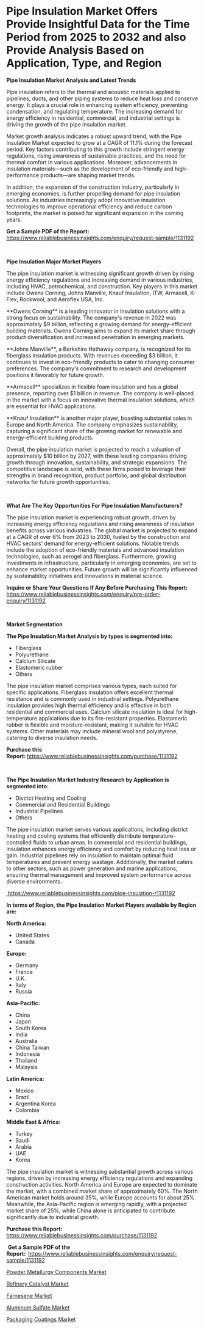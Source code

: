 <p><h1>Pipe Insulation Market Offers Provide Insightful Data for the Time Period from 2025 to 2032 and also Provide Analysis Based on Application, Type, and Region</h1></p><p><strong>Pipe Insulation Market Analysis and Latest Trends</strong></p>
<p><p>Pipe insulation refers to the thermal and acoustic materials applied to pipelines, ducts, and other piping systems to reduce heat loss and conserve energy. It plays a crucial role in enhancing system efficiency, preventing condensation, and regulating temperature. The increasing demand for energy efficiency in residential, commercial, and industrial settings is driving the growth of the pipe insulation market.</p><p>Market growth analysis indicates a robust upward trend, with the Pipe Insulation Market expected to grow at a CAGR of 11.1% during the forecast period. Key factors contributing to this growth include stringent energy regulations, rising awareness of sustainable practices, and the need for thermal comfort in various applications. Moreover, advancements in insulation materials—such as the development of eco-friendly and high-performance products—are shaping market trends. </p><p>In addition, the expansion of the construction industry, particularly in emerging economies, is further propelling demand for pipe insulation solutions. As industries increasingly adopt innovative insulation technologies to improve operational efficiency and reduce carbon footprints, the market is poised for significant expansion in the coming years.</p></p>
<p><strong>Get a Sample PDF of the Report:&nbsp;</strong> <a href="https://www.reliablebusinessinsights.com/enquiry/request-sample/1131192?utm_campaign=1091&utm_medium=2&utm_source=Github&utm_content=ia&utm_term=02042025&utm_id=pipe-insulation">https://www.reliablebusinessinsights.com/enquiry/request-sample/1131192</a></p>
<p>&nbsp;</p>
<p><strong>Pipe Insulation Major Market Players</strong></p>
<p><p>The pipe insulation market is witnessing significant growth driven by rising energy efficiency regulations and increasing demand in various industries, including HVAC, petrochemical, and construction. Key players in this market include Owens Corning, Johns Manville, Knauf Insulation, ITW, Armacell, K-Flex, Rockwool, and Aeroflex USA, Inc.</p><p>**Owens Corning** is a leading innovator in insulation solutions with a strong focus on sustainability. The company's revenue in 2022 was approximately $9 billion, reflecting a growing demand for energy-efficient building materials. Owens Corning aims to expand its market share through product diversification and increased penetration in emerging markets.</p><p>**Johns Manville**, a Berkshire Hathaway company, is recognized for its fiberglass insulation products. With revenues exceeding $3 billion, it continues to invest in eco-friendly products to cater to changing consumer preferences. The company's commitment to research and development positions it favorably for future growth.</p><p>**Armacell** specializes in flexible foam insulation and has a global presence, reporting over $1 billion in revenue. The company is well-placed in the market with a focus on innovative thermal insulation solutions, which are essential for HVAC applications.</p><p>**Knauf Insulation** is another major player, boasting substantial sales in Europe and North America. The company emphasizes sustainability, capturing a significant share of the growing market for renewable and energy-efficient building products.</p><p>Overall, the pipe insulation market is projected to reach a valuation of approximately $10 billion by 2027, with these leading companies driving growth through innovation, sustainability, and strategic expansions. The competitive landscape is solid, with these firms poised to leverage their strengths in brand recognition, product portfolio, and global distribution networks for future growth opportunities.</p></p>
<p>&nbsp;</p>
<p><strong>What Are The Key Opportunities For Pipe Insulation Manufacturers?</strong></p>
<p><p>The pipe insulation market is experiencing robust growth, driven by increasing energy efficiency regulations and rising awareness of insulation benefits across various industries. The global market is projected to expand at a CAGR of over 6% from 2023 to 2030, fueled by the construction and HVAC sectors’ demand for energy-efficient solutions. Notable trends include the adoption of eco-friendly materials and advanced insulation technologies, such as aerogel and fiberglass. Furthermore, growing investments in infrastructure, particularly in emerging economies, are set to enhance market opportunities. Future growth will be significantly influenced by sustainability initiatives and innovations in material science.</p></p>
<p><strong>Inquire or Share Your Questions If Any Before Purchasing This Report:</strong> <a href="https://www.reliablebusinessinsights.com/enquiry/pre-order-enquiry/1131192?utm_campaign=1091&utm_medium=2&utm_source=Github&utm_content=ia&utm_term=02042025&utm_id=pipe-insulation">https://www.reliablebusinessinsights.com/enquiry/pre-order-enquiry/1131192</a></p>
<p>&nbsp;</p>
<p><strong>Market Segmentation</strong></p>
<p><strong>The Pipe Insulation Market Analysis by types is segmented into:</strong></p>
<p><ul><li>Fiberglass</li><li>Polyurethane</li><li>Calcium Silicate</li><li>Elastomeric rubber</li><li>Others</li></ul></p>
<p><p>The pipe insulation market comprises various types, each suited for specific applications. Fiberglass insulation offers excellent thermal resistance and is commonly used in industrial settings. Polyurethane insulation provides high thermal efficiency and is effective in both residential and commercial uses. Calcium silicate insulation is ideal for high-temperature applications due to its fire-resistant properties. Elastomeric rubber is flexible and moisture-resistant, making it suitable for HVAC systems. Other materials may include mineral wool and polystyrene, catering to diverse insulation needs.</p></p>
<p><strong>Purchase this Report:&nbsp;</strong><a href="https://www.reliablebusinessinsights.com/purchase/1131192?utm_campaign=1091&utm_medium=2&utm_source=Github&utm_content=ia&utm_term=02042025&utm_id=pipe-insulation">https://www.reliablebusinessinsights.com/purchase/1131192</a></p>
<p>&nbsp;</p>
<p><strong>The Pipe Insulation Market Industry Research by Application is segmented into:</strong></p>
<p><ul><li>District Heating and Cooling</li><li>Commercial and Residential Buildings</li><li>Industrial Pipelines</li><li>Others</li></ul></p>
<p><p>The pipe insulation market serves various applications, including district heating and cooling systems that efficiently distribute temperature-controlled fluids to urban areas. In commercial and residential buildings, insulation enhances energy efficiency and comfort by reducing heat loss or gain. Industrial pipelines rely on insulation to maintain optimal fluid temperatures and prevent energy wastage. Additionally, the market caters to other sectors, such as power generation and marine applications, ensuring thermal management and improved system performance across diverse environments.</p></p>
<p><a href="https://www.reliablebusinessinsights.com/pipe-insulation-r1131192?utm_campaign=1091&utm_medium=2&utm_source=Github&utm_content=ia&utm_term=02042025&utm_id=pipe-insulation">&nbsp;https://www.reliablebusinessinsights.com/pipe-insulation-r1131192</a></p>
<p><strong>In terms of Region, the Pipe Insulation Market Players available by Region are:</strong></p>
<p>
    <p> <strong> North America: </strong>
        <ul>
            <li>United States</li>
            <li>Canada</li>
        </ul>
        </p> 
    <p> <strong> Europe: </strong>
        <ul>
            <li>Germany</li>
            <li>France</li>
            <li>U.K.</li>
            <li>Italy</li>
            <li>Russia</li>
        </ul>
        </p> 
    <p> <strong> Asia-Pacific: </strong>
        <ul>
            <li>China</li>
            <li>Japan</li>
            <li>South Korea</li>
            <li>India</li>
            <li>Australia</li>
            <li>China Taiwan</li>
            <li>Indonesia</li>
            <li>Thailand</li>
            <li>Malaysia</li>
        </ul>
        </p> 
    <p> <strong> Latin America: </strong>
        <ul>
            <li>Mexico</li>
            <li>Brazil</li>
            <li>Argentina Korea</li>
            <li>Colombia</li>
        </ul>
        </p> 
    <p> <strong> Middle East & Africa: </strong>
        <ul>
            <li>Turkey</li>
            <li>Saudi</li>
            <li>Arabia</li>
            <li>UAE</li>
            <li>Korea</li>
        </ul>
    </p>
    </p>
<p><p>The pipe insulation market is witnessing substantial growth across various regions, driven by increasing energy efficiency regulations and expanding construction activities. North America and Europe are expected to dominate the market, with a combined market share of approximately 60%. The North American market holds around 35%, while Europe accounts for about 25%. Meanwhile, the Asia-Pacific region is emerging rapidly, with a projected market share of 25%, while China alone is anticipated to contribute significantly due to industrial growth.</p></p>
<p><strong>Purchase this Report: </strong><a href="https://www.reliablebusinessinsights.com/purchase/1131192?utm_campaign=1091&utm_medium=2&utm_source=Github&utm_content=ia&utm_term=02042025&utm_id=pipe-insulation">https://www.reliablebusinessinsights.com/purchase/1131192</a></p>
<p>&nbsp;<strong>Get a Sample PDF of the Report:&nbsp;&nbsp;</strong><a href="https://www.reliablebusinessinsights.com/enquiry/request-sample/1131192?utm_campaign=1091&utm_medium=2&utm_source=Github&utm_content=ia&utm_term=02042025&utm_id=pipe-insulation">https://www.reliablebusinessinsights.com/enquiry/request-sample/1131192</a></p>
<p><strong></strong></p>
<p><p><a href="https://github.com/hurstsaqibyl/Market-Research-Report-List-1/blob/main/powder-metallurgy-components-market.md?utm_campaign=1091&utm_medium=2&utm_source=Github&utm_content=ia&utm_term=02042025&utm_id=pipe-insulation">Powder Metallurgy Components Market</a></p><p><a href="https://github.com/paullsiskec4/Market-Research-Report-List-1/blob/main/refinery-catalyst-market.md?utm_campaign=1091&utm_medium=2&utm_source=Github&utm_content=ia&utm_term=02042025&utm_id=pipe-insulation">Refinery Catalyst Market</a></p><p><a href="https://github.com/altafvaraswj/Market-Research-Report-List-1/blob/main/farnesene-market.md?utm_campaign=1091&utm_medium=2&utm_source=Github&utm_content=ia&utm_term=02042025&utm_id=pipe-insulation">Farnesene Market</a></p><p><a href="https://github.com/rutupueyed/Market-Research-Report-List-1/blob/main/aluminum-sulfate-market.md?utm_campaign=1091&utm_medium=2&utm_source=Github&utm_content=ia&utm_term=02042025&utm_id=pipe-insulation">Aluminum Sulfate Market</a></p><p><a href="https://github.com/roehrtizonov/Market-Research-Report-List-1/blob/main/packaging-coatings-market.md?utm_campaign=1091&utm_medium=2&utm_source=Github&utm_content=ia&utm_term=02042025&utm_id=pipe-insulation">Packaging Coatings Market</a></p></p>